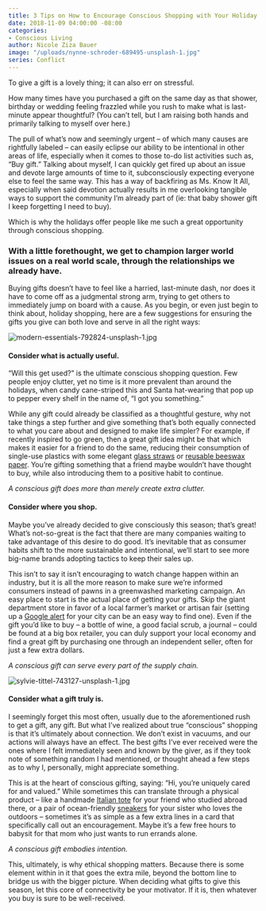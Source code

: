 ```yaml
---
title: 3 Tips on How to Encourage Conscious Shopping with Your Holiday Gifts
date: 2018-11-09 04:00:00 -08:00
categories:
- Conscious Living
author: Nicole Ziza Bauer
image: "/uploads/nynne-schroder-689495-unsplash-1.jpg"
series: Conflict
---
```


To give a gift is a lovely thing; it can also err on stressful. 

How many times have you purchased a gift on the same day as that shower, birthday or wedding feeling frazzled while you rush to make what is last-minute appear thoughtful? (You can’t tell, but I am raising both hands and primarily talking to myself over here.)

The pull of what’s now and seemingly urgent – of which many causes are rightfully labeled – can easily eclipse our ability to be intentional in other areas of life, especially when it comes to those to-do list activities such as, “Buy gift.” Talking about myself, I can quickly get fired up about an issue and devote large amounts of time to it, subconsciously expecting everyone else to feel the same way. This has a way of backfiring as Ms. Know It All, especially when said devotion actually results in me overlooking tangible ways to support the community I’m already part of (ie: that baby shower gift I keep forgetting I need to buy).

Which is why the holidays offer people like me such a great opportunity through conscious shopping. 

### With a little forethought, we get to champion larger world issues on a real world scale, through the relationships we already have. 

Buying gifts doesn’t have to feel like a harried, last-minute dash, nor does it have to come off as a judgmental strong arm, trying to get others to immediately jump on board with a cause. As you begin, or even just begin to think about, holiday shopping, here are a few suggestions for ensuring the gifts you give can both love and serve in all the right ways:

![modern-essentials-792824-unsplash-1.jpg](/uploads/modern-essentials-792824-unsplash-1.jpg)

#### Consider what is actually useful.

“Will this get used?” is the ultimate conscious shopping question. Few people enjoy clutter, yet no time is it more prevalent than around the holidays, when candy cane-striped this and Santa hat-wearing that pop up to pepper every shelf in the name of, “I got you something.” 

While any gift could already be classified as a thoughtful gesture, why not take things a step further and give something that’s both equally connected to what you care about and designed to make life simpler? For example, if recently inspired to go green, then a great gift idea might be that which makes it easier for a friend to do the same, reducing their consumption of single-use plastics with some elegant [glass straws](https://simplystraws.com/collections/product-rotator-homepage/products/build-your-own-classic-twin-set-1-straight-1-bent-classic-glass-straws-brush) or [reusable beeswax paper](https://wildminimalist.com/collections/dining/products/beeswax-cloths-set-of-3). You’re gifting something that a friend maybe wouldn’t have thought to buy, while also introducing them to a positive habit to continue. 

_A conscious gift does more than merely create extra clutter._

#### Consider where you shop.

Maybe you’ve already decided to give consciously this season; that’s great! What’s not-so-great is the fact that there are many companies waiting to take advantage of this desire to do good. It’s inevitable that as consumer habits shift to the more sustainable and intentional, we’ll start to see more big-name brands adopting tactics to keep their sales up. 

This isn’t to say it isn’t encouraging to watch change happen within an industry, but it is all the more reason to make sure we’re informed consumers instead of pawns in a greenwashed marketing campaign. An easy place to start is the actual place of getting your gifts. Skip the giant department store in favor of a local farmer’s market or artisan fair (setting up a [Google alert](https://support.google.com/websearch/answer/4815696?hl=en) for your city can be an easy way to find one). Even if the gift you’d like to buy – a bottle of wine, a good facial scrub, a journal – could be found at a big box retailer, you can duly support your local economy and find a great gift by purchasing one through an independent seller, often for just a few extra dollars.

_A conscious gift can serve every part of the supply chain._

![sylvie-tittel-743127-unsplash-1.jpg](/uploads/sylvie-tittel-743127-unsplash-1.jpg)

#### Consider what a gift truly is.

I seemingly forget this most often, usually due to the aforementioned rush to get a gift, any gift. But what I’ve realized about true “conscious” shopping is that it’s ultimately about connection. We don’t exist in vacuums, and our actions will always have an effect. The best gifts I’ve ever received were the ones where I felt immediately seen and known by the giver, as if they took note of something random I had mentioned, or thought ahead a few steps as to why I, personally, might appreciate something.

This is at the heart of conscious gifting, saying: “Hi, you’re uniquely cared for and valued.” While sometimes this can translate through a physical product – like a handmade [Italian tote](https://bymilaner.com/collections/handbags/products/the-anna?variant=20304729735226) for your friend who studied abroad there, or a pair of ocean-friendly [sneakers](https://ecoalf.com/us/sneakers/2021-3089-shao-sneakers.html#/25-size-36/31-color-black) for your sister who loves the outdoors – sometimes it’s as simple as a few extra lines in a card that specifically call out an encouragement. Maybe it’s a few free hours to babysit for that mom who just wants to run errands alone.

_A conscious gift embodies intention._

This, ultimately, is why ethical shopping matters. Because there is some element within in it that goes the extra mile, beyond the bottom line to bridge us with the bigger picture. When deciding what gifts to give this season, let this core of connectivity be your motivator. If it is, then whatever you buy is sure to be well-received.